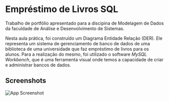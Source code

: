 
# Empréstimo de Livros SQL

Trabalho de portfólio apresentado para a discipina de Modelagem de Dados da faculdade de Análise e Desenvolvimento de Sistemas.


Nesta aula prática, foi construído um Diagrama Entidade Relação (DER). Ele representa um sistema de gerenciamento de banco de dados de uma biblioteca de uma universidade que faz empréstimo de livros para os alunos. Para a realização do mesmo, foi utilizado o software *MySQL Workbench*, que é uma ferramenta visual onde temos a capacidade de criar e administrar bancos de dados.


## Screenshots

![App Screenshot](https://snipboard.io/qIvawF.jpg)


